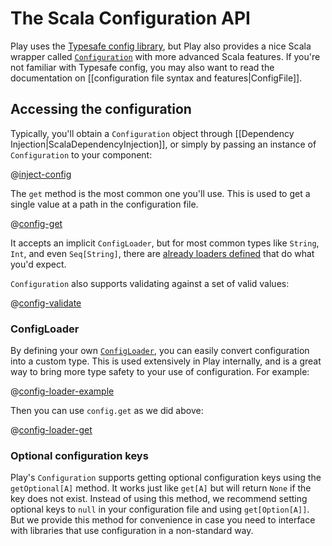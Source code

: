 <!--- Copyright (C) 2009-2019 Lightbend Inc. <https://www.lightbend.com> -->
# The Scala Configuration API

Play uses the [Typesafe config library](https://github.com/typesafehub/config), but Play also provides a nice Scala wrapper called [`Configuration`](api/scala/play/api/Configuration.html) with more advanced Scala features. If you're not familiar with Typesafe config, you may also want to read the documentation on [[configuration file syntax and features|ConfigFile]].

## Accessing the configuration

Typically, you'll obtain a `Configuration` object through [[Dependency Injection|ScalaDependencyInjection]], or simply by passing an instance of `Configuration` to your component:

@[inject-config](code/ScalaConfig.scala)

The `get` method is the most common one you'll use. This is used to get a single value at a path in the configuration file.

@[config-get](code/ScalaConfig.scala)

It accepts an implicit `ConfigLoader`, but for most common types like `String`, `Int`, and even `Seq[String]`, there are [already loaders defined](api/scala/play/api/ConfigLoader$.html) that do what you'd expect.

`Configuration` also supports validating against a set of valid values:

@[config-validate](code/ScalaConfig.scala)

### ConfigLoader

By defining your own [`ConfigLoader`](api/scala/play/api/ConfigLoader.html), you can easily convert configuration into a custom type. This is used extensively in Play internally, and is a great way to bring more type safety to your use of configuration. For example:

@[config-loader-example](code/ScalaConfig.scala)

Then you can use `config.get` as we did above:

@[config-loader-get](code/ScalaConfig.scala)

### Optional configuration keys

Play's `Configuration` supports getting optional configuration keys using the `getOptional[A]` method. It works just like `get[A]` but will return `None` if the key does not exist. Instead of using this method, we recommend setting optional keys to `null` in your configuration file and using `get[Option[A]]`. But we provide this method for convenience in case you need to interface with libraries that use configuration in a non-standard way.
